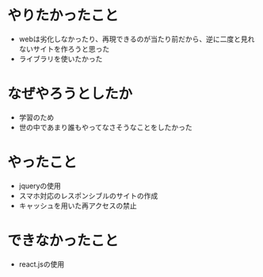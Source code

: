 # やりたかったこと
* webは劣化しなかったり、再現できるのが当たり前だから、逆に二度と見れないサイトを作ろうと思った
* ライブラリを使いたかった

# なぜやろうとしたか
* 学習のため
* 世の中であまり誰もやってなさそうなことをしたかった

# やったこと
* jqueryの使用
* スマホ対応のレスポンシブルのサイトの作成
* キャッシュを用いた再アクセスの禁止

# できなかったこと
* react.jsの使用
